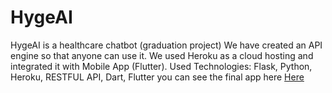 # HygeAI

HygeAI is a healthcare chatbot (graduation project)
We have created an API engine so that anyone can use it.
We used Heroku as a cloud hosting and integrated it with Mobile App (Flutter).
Used Technologies: Flask, Python, Heroku, RESTFUL API, Dart, Flutter
you can see the final app here [Here](https://www.linkedin.com/posts/ali-gad-6070a41a1_healthcare-machinelearning-healthtech-activity-6826856315105640448-yYeU)

